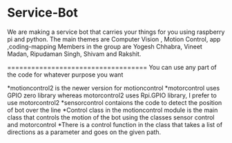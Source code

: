 # Service-Bot
We are making a service bot that carries your things for you using raspberry pi and python.
The main themes are Computer Vision , Motion Control, app ,coding-mapping
Members in the group are Yogesh Chhabra, Vineet Madan, Ripudaman Singh, Shivam and Rakshit.

===================================
You can use any part of the code for whatever purpose you want

*motioncontrol2 is the newer version for motioncontrol
*motorcontrol uses GPIO zero library whereas motorcontrol2 uses Rpi.GPIO library, I prefer to use motorcontrol2
*sensorcontrol contaions the code to detect the position of bot over the line
*Control class in the motioncontrol module is the main class that controls the motion of the bot using the classes sensor control and motorcontrol
*There is a control function in the class that takes a list of directions as a parameter and goes on the given path.
